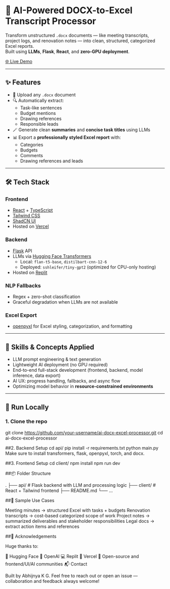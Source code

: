 # 🧠 AI-Powered DOCX-to-Excel Transcript Processor

Transform unstructured `.docx` documents — like meeting transcripts, project logs, and renovation notes — into clean, structured, categorized Excel reports.  
Built using **LLMs**, **Flask**, **React**, and **zero-GPU deployment**.

[🌐 Live Demo](https://ai-powered-data-extracter.vercel.app)

---

## ✨ Features

- 📄 Upload any `.docx` document
- 🔍 Automatically extract:
  - Task-like sentences
  - Budget mentions
  - Drawing references
  - Responsible leads
- 🪄 Generate clean **summaries** and **concise task titles** using LLMs
- 📊 Export a **professionally styled Excel report** with:
  - Categories
  - Budgets
  - Comments
  - Drawing references and leads

---

## 🛠️ Tech Stack

### Frontend
- [React](https://reactjs.org/) + [TypeScript](https://www.typescriptlang.org/)
- [Tailwind CSS](https://tailwindcss.com/)
- [ShadCN UI](https://ui.shadcn.dev/)
- Hosted on [Vercel](https://vercel.com)

### Backend
- [Flask](https://flask.palletsprojects.com/) API
- LLMs via [Hugging Face Transformers](https://huggingface.co/transformers/)
  - Local: `flan-t5-base`, `distilbart-cnn-12-6`
  - Deployed: `sshleifer/tiny-gpt2` (optimized for CPU-only hosting)
- Hosted on [Replit](https://replit.com)

### NLP Fallbacks
- Regex + zero-shot classification
- Graceful degradation when LLMs are not available

### Excel Export
- [openpyxl](https://openpyxl.readthedocs.io/) for Excel styling, categorization, and formatting

---

## 🌟 Skills & Concepts Applied

- LLM prompt engineering & text generation
- Lightweight AI deployment (no GPU required)
- End-to-end full-stack development (frontend, backend, model inference, data export)
- AI UX: progress handling, fallbacks, and async flow
- Optimizing model behavior in **resource-constrained environments**

---

## 🚀 Run Locally

### 1. Clone the repo

git clone https://github.com/your-username/ai-docx-excel-processor.git
cd ai-docx-excel-processor

##2. Backend Setup
cd api/
pip install -r requirements.txt
python main.py
Make sure to install transformers, flask, openpyxl, torch, and docx.

##3. Frontend Setup
cd client/
npm install
npm run dev

##📦 Folder Structure

.
├── api/               # Flask backend with LLM and processing logic
├── client/            # React + Tailwind frontend
├── README.md
└── ...

##📄 Sample Use Cases

Meeting minutes → structured Excel with tasks + budgets
Renovation transcripts → cost-based categorized scope of work
Project notes → summarized deliverables and stakeholder responsibilities
Legal docs → extract action items and references

##🙏 Acknowledgements

Huge thanks to:

🤗 Hugging Face
🧠 OpenAI
💻 Replit
🚀 Vercel
🧩 Open-source and frontend/UI/AI communities
📬 Contact

Built by Abhijnya K G.
Feel free to reach out or open an issue — collaboration and feedback always welcome!


